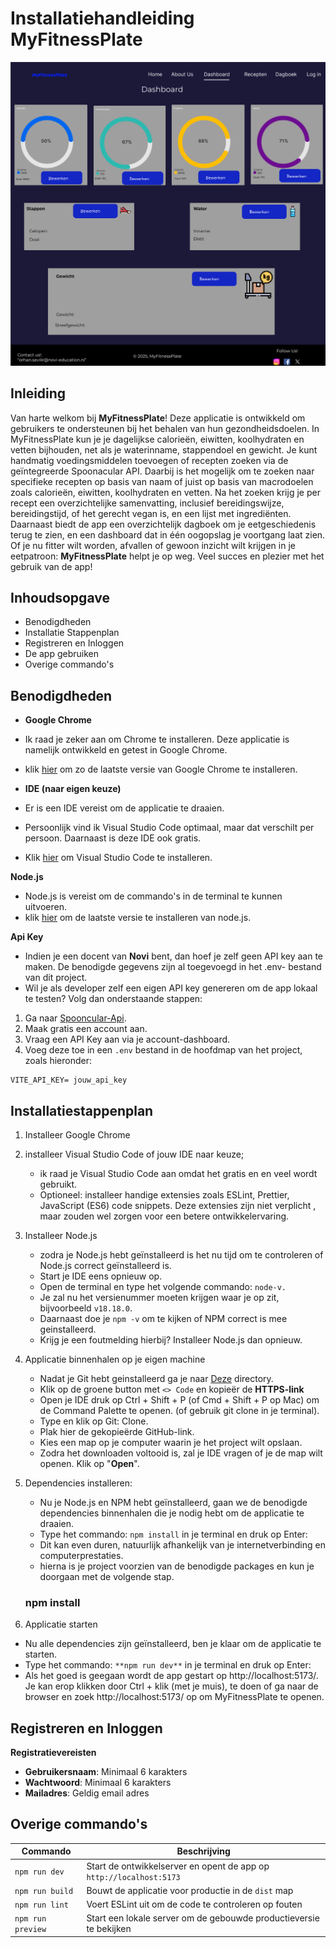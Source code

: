 # Installatiehandleiding MyFitnessPlate

![Screenshot van de dashboardpagina](./src/assets/read.me/dashboard.png)

## Inleiding 

Van harte welkom bij **MyFitnessPlate**! Deze applicatie is ontwikkeld om gebruikers te ondersteunen bij het behalen van hun gezondheidsdoelen. In MyFitnessPlate kun je je dagelijkse calorieën, eiwitten, koolhydraten en vetten bijhouden, net als je waterinname, stappendoel en gewicht.
Je kunt handmatig voedingsmiddelen toevoegen of recepten zoeken via de geïntegreerde Spoonacular API. Daarbij is het mogelijk om te zoeken naar specifieke recepten op basis van naam of juist op basis van macrodoelen zoals calorieën, eiwitten, koolhydraten en vetten. Na het zoeken krijg je per recept een overzichtelijke samenvatting, inclusief bereidingswijze, bereidingstijd, of het gerecht vegan is, en een lijst met ingrediënten.
Daarnaast biedt de app een overzichtelijk dagboek om je eetgeschiedenis terug te zien, en een dashboard dat in één oogopslag je voortgang laat zien.
Of je nu fitter wilt worden, afvallen of gewoon inzicht wilt krijgen in je eetpatroon: **MyFitnessPlate** helpt je op weg. Veel succes en plezier met het gebruik van de app!

## Inhoudsopgave

- Benodigdheden
- Installatie Stappenplan
- Registreren en Inloggen
- De app gebruiken
- Overige commando's

## Benodigdheden

- **Google Chrome**
-  Ik raad je zeker aan om Chrome te installeren. Deze applicatie is namelijk ontwikkeld en getest in Google Chrome.
- klik [hier](https://www.google.com/intl/nl/chrome/) om zo de laatste versie van Google Chrome te installeren.

- **IDE (naar eigen keuze)** 
- Er is een IDE vereist om de applicatie te draaien.
- Persoonlijk vind ik Visual Studio Code optimaal, maar dat verschilt per persoon. Daarnaast is deze IDE ook gratis.
- Klik [hier](https://code.visualstudio.com/) om Visual Studio Code te installeren. 

**Node.js**
- Node.js is vereist om de commando's in de terminal te kunnen uitvoeren.
- klik [hier](https://nodejs.org/en/download/current) om de laatste versie te installeren van node.js.

**Api Key**
- Indien je een docent van **Novi** bent, dan hoef je zelf geen API key aan te maken. De benodigde gegevens zijn al toegevoegd in het .env- bestand van dit project.
- Wil je als developer zelf een eigen API key genereren om de app lokaal te testen? Volg dan onderstaande stappen:
1. Ga naar [Spooncular-Api](https://spoonacular.com/food-api).
2. Maak gratis een account aan.
3. Vraag een API Key aan via je account-dashboard.
4. Voeg deze toe in een `.env` bestand in de hoofdmap van het project, zoals hieronder:

```env
VITE_API_KEY= jouw_api_key
```

## Installatiestappenplan 
1. Installeer Google Chrome
2. installeer Visual Studio Code of jouw IDE naar keuze;
    - ik raad je Visual Studio Code aan omdat het gratis en en veel wordt gebruikt.
    - Optioneel: installeer handige extensies zoals ESLint, Prettier,  JavaScript (ES6) code snippets. Deze extensies zijn niet verplicht , maar zouden wel zorgen voor een betere ontwikkelervaring.

3. Installeer Node.js
    - zodra je Node.js hebt geïnstalleerd is het nu tijd om te controleren of Node.js correct geïnstalleerd is. 
    - Start je IDE eens opnieuw op.
    - Open de terminal en type het volgende commando: `node-v.`
    - Je zal nu het versienummer moeten krijgen waar je op zit, bijvoorbeeld `v18.18.0`.
    - Daarnaast doe je `npm -v` om te kijken of NPM correct is mee geinstalleerd.
    - Krijg je een foutmelding hierbij? Installeer Node.js dan opnieuw.

4. Applicatie binnenhalen op je eigen machine
    - Nadat je Git hebt geinstalleerd ga je naar [Deze]() directory.
    - Klik op de groene button met `<> Code` en kopieër de **HTTPS-link**
    - Open je IDE druk op Ctrl + Shift + P (of Cmd + Shift + P op Mac) om de Command Palette te openen. (of gebruik git clone <link> in je terminal).
    - Type en klik op Git: Clone.
    - Plak hier de gekopieërde GitHub-link.
    - Kies een map op je computer waarin je het project wilt opslaan.
    - Zodra het downloaden voltooid is, zal je IDE vragen of je de map wilt openen. Klik op "**Open**".  

5. Dependencies installeren:
    - Nu je Node.js en NPM hebt geïnstalleerd, gaan we de benodigde dependencies binnenhalen die je nodig hebt om de applicatie te draaien.
    - Type het commando: `npm install` in je terminal en druk op Enter:
    - Dit kan even duren, natuurlijk afhankelijk van je internetverbinding en computerprestaties.
    - hierna is je project voorzien van de benodigde packages en kun je doorgaan met de volgende stap. 
    ### npm install

6. Applicatie starten
 - Nu alle dependencies zijn geïnstalleerd, ben je klaar om de applicatie te starten. 
 - Type het commando: `**npm run dev**` in je terminal en druk op Enter:
 - Als het goed is geegaan wordt de app gestart op http://localhost:5173/. Je kan erop klikken door Ctrl + klik (met je muis), te doen of ga naar de browser en zoek http://localhost:5173/ op om MyFitnessPlate te openen. 

## Registreren en Inloggen 
**Registratievereisten** 
- **Gebruikersnaam**: Minimaal 6 karakters
- **Wachtwoord**: Minimaal 6 karakters
- **Mailadres**: Geldig email adres

## Overige commando's

| Commando          | Beschrijving                                                            |
|-------------------|-------------------------------------------------------------------------|
| `npm run dev`     | Start de ontwikkelserver en opent de app op `http://localhost:5173`     |
| `npm run build`   | Bouwt de applicatie voor productie in de `dist` map                     |
| `npm run lint`    | Voert ESLint uit om de code te controleren op fouten                    |
| `npm run preview` | Start een lokale server om de gebouwde productieversie te bekijken      |